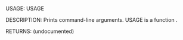 USAGE:
     USAGE  

DESCRIPTION:
     Prints command-line arguments.
     USAGE is a function .

RETURNS:
    (undocumented)
